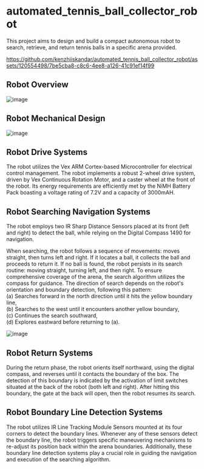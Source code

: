 # automated_tennis_ball_collector_robot

This project aims to design and build a compact autonomous robot to search, retrieve, and return tennis balls in a specific arena provided.

https://github.com/kenzhiiskandar/automated_tennis_ball_collector_robot/assets/120554498/7be5cba8-c8c6-4ee8-a126-41c91ef14f99

## Robot Overview
![image](https://github.com/kenzhiiskandar/automated_tennis_ball_collector_robot/assets/120554498/608acbd1-6760-42ba-83c9-4e0ce49e14da)

## Robot Mechanical Design
![image](https://github.com/kenzhiiskandar/automated_tennis_ball_collector_robot/assets/120554498/f2066025-6098-4136-a743-0834b6b85fb3)

## Robot Drive Systems
The robot utilizes the Vex ARM Cortex-based Microcontroller for electrical control management. The robot implements a robust 2-wheel drive system, driven by Vex Continuous Rotation Motor, and a caster wheel at the front of the robot. Its energy requirements are efficiently met by the NiMH Battery Pack boasting a voltage rating of 7.2V and a capacity of 3000mAH.

## Robot Searching Navigation Systems
The robot employs two IR Sharp Distance Sensors placed at its front (left and right) to detect the ball, while relying on the Digital Compass 1490 for navigation.

When searching, the robot follows a sequence of movements: moves straight, then turns left and right. If it locates a ball, it collects the ball and proceeds to return it. If no ball is found, the robot persists in its search routine: moving straight, turning left, and then right. To ensure comprehensive coverage of the arena, the search algorithm utilizes the compass for guidance. The direction of search depends on the robot's orientation and boundary detection, following this pattern:  
(a) Searches forward in the north direction until it hits the yellow boundary line,  
(b) Searches to the west until it encounters another yellow boundary,  
(c) Continues the search southward,  
(d) Explores eastward before returning to (a).<br>

![image](https://github.com/kenzhiiskandar/automated_tennis_ball_collector_robot/assets/120554498/9d5c178b-04f4-4d65-8094-4099c5630953)

## Robot Return Systems
During the return phase, the robot orients itself northward, using the digital compass, and reverses until it contacts the boundary of the box. The detection of this boundary is indicated by the activation of limit switches situated at the back of the robot (both left and right). After hitting this boundary, the gate at the back will open, then the robot resumes its search.

## Robot Boundary Line Detection Systems
The robot utilizes IR Line Tracking Module Sensors mounted at its four corners to detect the boundary lines. Whenever any of these sensors detect the boundary line, the robot triggers specific maneuvering mechanisms to re-adjust its position back within the arena boundaries. Additionally, these boundary line detection systems play a crucial role in guiding the navigation and execution of the searching algorithm.
